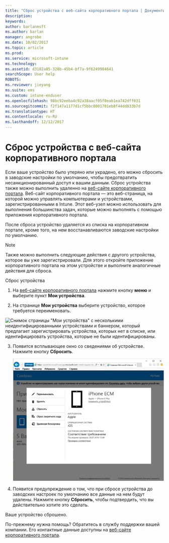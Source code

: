 ```yaml
---
title: "Сброс устройства с веб-сайта корпоративного портала | Документы Майкрософт"
description: 
keywords: 
author: barlanmsft
ms.author: barlan
manager: angrobe
ms.date: 10/02/2017
ms.topic: article
ms.prod: 
ms.service: microsoft-intune
ms.technology: 
ms.assetid: d3182a85-328b-45b4-bf7a-9f6249984641
searchScope: User help
ROBOTS: 
ms.reviewer: jieyang
ms.suite: ems
ms.custom: intune-enduser
ms.openlocfilehash: 98bc92eeba4c92a38aacf05f0eab1ea742dff031
ms.sourcegitcommit: f2f147a1177d1cf5bbc8001701eb8f44dd833b7d
ms.translationtype: HT
ms.contentlocale: ru-RU
ms.lasthandoff: 12/12/2017
---
```

# <a name="reset-your-device-from-the-company-portal-website"></a>Сброс устройства с веб-сайта корпоративного портала

Если ваше устройство было утеряно или украдено, его можно сбросить в заводские настройки по умолчанию, чтобы предотвратить несанкционированный доступ к вашим данным. Сброс устройства также можно выполнить удаленно на [веб-сайте корпоративного портала](https://portal.manage.microsoft.com#HelpDeskDialog). Веб-сайт корпоративного портала — это веб-страница, на которой можно управлять компьютерами и устройствами, зарегистрированными в Intune. Этот веб-узел можно использовать для выполнения большинства задач, которые можно выполнять с помощью приложения корпоративного портала.

После сброса устройство удаляется из списка на корпоративном портале, кроме того, на нем восстанавливаются заводские настройки по умолчанию.

> [!Note]
> Также можно выполнить следующие действия с другого устройства, которое вы уже зарегистрировали. Для этого откройте приложение корпоративного портала на этом устройстве и выполните аналогичные действия для сброса. 

Сброс устройства

1.  На [веб-сайте корпоративного портала](https://portal.manage.microsoft.com#HelpDeskDialog) нажмите кнопку __меню__ и выберите пункт __Мои устройства__.

2. На странице __Мои устройства__ выберите устройство, которое требуется переименовать.

  ![Снимок страницы "Мои устройства" с несколькими неидентифицированными устройствами и баннером, который предлагает зарегистрировать устройства, которых нет в списке, или идентифицировать устройства, которые не были идентифицированы.](./media/macOS_enroll_002_tap_here_banner.png)

3.  Появится всплывающее окно со сведениями об устройстве. Нажмите кнопку **Сбросить**.

    ![Все действия для выбранного устройства на веб-сайте корпоративного портала, включая следующие: "Переименовать", "Удалить", "Сбросить устройство", "Сбросить секретный код" и "Удаленная блокировка". ](./media/iwp-screen-with-all-options.png)

4.  Появится предупреждение о том, что при сбросе устройства до заводских настроек по умолчанию все данные на нем будут удалены. Нажмите кнопку **Сбросить**, чтобы подтвердить, что вы действительно хотите это сделать.

Ваше устройство сброшено.

По-прежнему нужна помощь? Обратитесь в службу поддержки вашей компании. Его контактные данные доступны на [веб-сайте корпоративного портала](https://portal.manage.microsoft.com#HelpDeskDialog).
